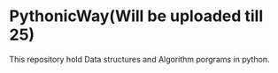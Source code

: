 # PythonicWay(Will be uploaded till 25)
This repository hold Data structures and Algorithm porgrams in python.
